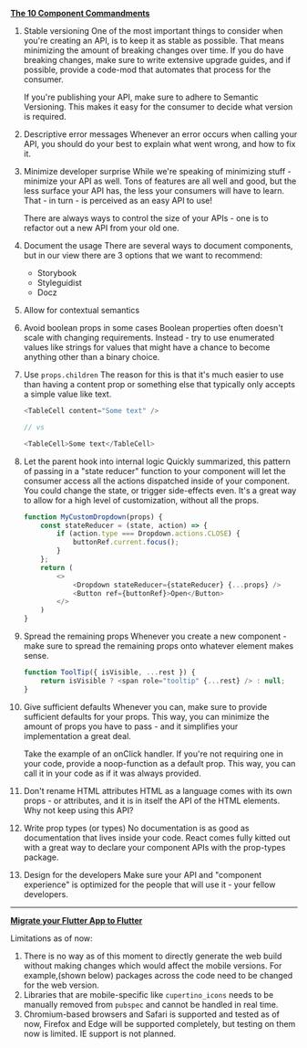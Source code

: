 **[The 10 Component Commandments](https://dev.to/selbekk/the-10-component-commandments-2a7f)**

1. Stable versioning
   One of the most important things to consider when you're creating an API, is to keep it as stable as possible. That means minimizing the amount of breaking changes over time. If you do have breaking changes, make sure to write extensive upgrade guides, and if possible, provide a code-mod that automates that process for the consumer.

    If you're publishing your API, make sure to adhere to Semantic Versioning. This makes it easy for the consumer to decide what version is required.

2. Descriptive error messages
   Whenever an error occurs when calling your API, you should do your best to explain what went wrong, and how to fix it.

3. Minimize developer surprise
   While we're speaking of minimizing stuff - minimize your API as well. Tons of features are all well and good, but the less surface your API has, the less your consumers will have to learn. That - in turn - is perceived as an easy API to use!

    There are always ways to control the size of your APIs - one is to refactor out a new API from your old one.

4. Document the usage
   There are several ways to document components, but in our view there are 3 options that we want to recommend:

    - Storybook
    - Styleguidist
    - Docz

5. Allow for contextual semantics
6. Avoid boolean props in some cases
   Boolean properties often doesn't scale with changing requirements. Instead - try to use enumerated values like strings for values that might have a chance to become anything other than a binary choice.

7. Use `props.children`
   The reason for this is that it's much easier to use than having a content prop or something else that typically only accepts a simple value like text.

    ```javascript
    <TableCell content="Some text" />

    // vs

    <TableCell>Some text</TableCell>
    ```

8. Let the parent hook into internal logic
   Quickly summarized, this pattern of passing in a "state reducer" function to your component will let the consumer access all the actions dispatched inside of your component. You could change the state, or trigger side-effects even. It's a great way to allow for a high level of customization, without all the props.
    ```javascript
    function MyCustomDropdown(props) {
        const stateReducer = (state, action) => {
            if (action.type === Dropdown.actions.CLOSE) {
                buttonRef.current.focus();
            }
        };
        return (
            <>
                <Dropdown stateReducer={stateReducer} {...props} />
                <Button ref={buttonRef}>Open</Button>
            </>
        )
    }
    ```

9. Spread the remaining props
    Whenever you create a new component - make sure to spread the remaining props onto whatever element makes sense.
    ```javascript
    function ToolTip({ isVisible, ...rest }) {
        return isVisible ? <span role="tooltip" {...rest} /> : null;
    }
    ```

10. Give sufficient defaults
    Whenever you can, make sure to provide sufficient defaults for your props. This way, you can minimize the amount of props you have to pass - and it simplifies your implementation a great deal.

    Take the example of an onClick handler. If you're not requiring one in your code, provide a noop-function as a default prop. This way, you can call it in your code as if it was always provided.

11. Don't rename HTML attributes
    HTML as a language comes with its own props - or attributes, and it is in itself the API of the HTML elements. Why not keep using this API?

12. Write prop types (or types)
    No documentation is as good as documentation that lives inside your code. React comes fully kitted out with a great way to declare your component APIs with the prop-types package.

13. Design for the developers
    Make sure your API and "component experience" is optimized for the people that will use it - your fellow developers.

---

**[Migrate your Flutter App to Flutter](https://medium.com/flutter-community/migrate-your-flutter-app-to-flutter-web-4bd3c9b3e81d)**

Limitations as of now:
1. There is no way as of this moment to directly generate the web build without making changes which would affect the mobile versions. For example,(shown below) packages across the code need to be changed for the web version.
2. Libraries that are mobile-specific like `cupertino_icons` needs to be manually removed from `pubspec` and cannot be handled in real time.
3. Chromium-based browsers and Safari is supported and tested as of now, Firefox and Edge will be supported completely, but testing on them now is limited. IE support is not planned.
